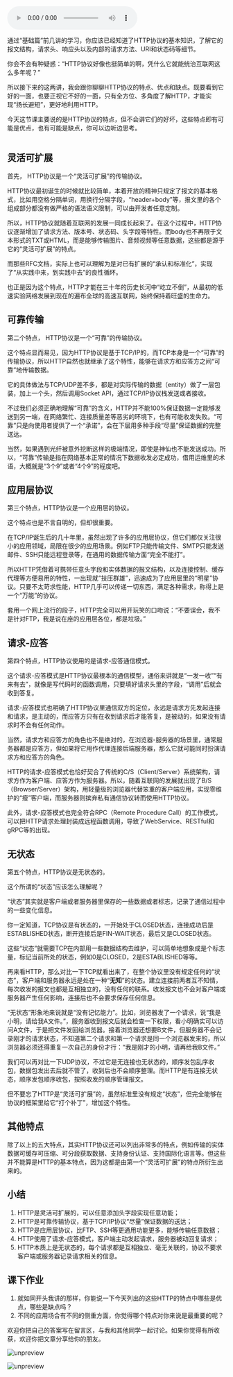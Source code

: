 <audio title="13 _ HTTP有哪些特点？" src="https://static001.geekbang.org/resource/audio/d6/d6/d6554abef86d388199d15c4bc259e0d6.mp3" controls="controls"></audio> 
<p>通过“基础篇”前几讲的学习，你应该已经知道了HTTP协议的基本知识，了解它的报文结构，请求头、响应头以及内部的请求方法、URI和状态码等细节。</p><p>你会不会有种疑惑：“HTTP协议好像也挺简单的啊，凭什么它就能统治互联网这么多年呢？”</p><p>所以接下来的这两讲，我会跟你聊聊HTTP协议的特点、优点和缺点。既要看到它好的一面，也要正视它不好的一面，只有全方位、多角度了解HTTP，才能实现“扬长避短”，更好地利用HTTP。</p><p>今天这节课主要说的是HTTP协议的特点，但不会讲它们的好坏，这些特点即有可能是优点，也有可能是缺点，你可以边听边思考。</p><p><img src="https://static001.geekbang.org/resource/image/78/4a/7808b195c921e0685958c20509855d4a.png?wh=1717*1165" alt=""></p><h2>灵活可扩展</h2><p>首先， <span class="orange">HTTP协议是一个“灵活可扩展”的传输协议</span>。</p><p>HTTP协议最初诞生的时候就比较简单，本着开放的精神只规定了报文的基本格式，比如用空格分隔单词，用换行分隔字段，“header+body”等，报文里的各个组成部分都没有做严格的语法语义限制，可以由开发者任意定制。</p><p>所以，HTTP协议就随着互联网的发展一同成长起来了。在这个过程中，HTTP协议逐渐增加了请求方法、版本号、状态码、头字段等特性。而body也不再限于文本形式的TXT或HTML，而是能够传输图片、音频视频等任意数据，这些都是源于它的“灵活可扩展”的特点。</p><!-- [[[read_end]]] --><p>而那些RFC文档，实际上也可以理解为是对已有扩展的“承认和标准化”，实现了“从实践中来，到实践中去”的良性循环。</p><p>也正是因为这个特点，HTTP才能在三十年的历史长河中“屹立不倒”，从最初的低速实验网络发展到现在的遍布全球的高速互联网，始终保持着旺盛的生命力。</p><h2>可靠传输</h2><p>第二个特点， <span class="orange">HTTP协议是一个“可靠”的传输协议</span>。</p><p>这个特点显而易见，因为HTTP协议是基于TCP/IP的，而TCP本身是一个“可靠”的传输协议，所以HTTP自然也就继承了这个特性，能够在请求方和应答方之间“可靠”地传输数据。</p><p>它的具体做法与TCP/UDP差不多，都是对实际传输的数据（entity）做了一层包装，加上一个头，然后调用Socket API，通过TCP/IP协议栈发送或者接收。</p><p>不过我们必须正确地理解“可靠”的含义，HTTP并不能100%保证数据一定能够发送到另一端，在网络繁忙、连接质量差等恶劣的环境下，也有可能收发失败。“可靠”只是向使用者提供了一个“承诺”，会在下层用多种手段“尽量”保证数据的完整送达。</p><p>当然，如果遇到光纤被意外挖断这样的极端情况，即使是神仙也不能发送成功。所以，“可靠”传输是指在网络基本正常的情况下数据收发必定成功，借用运维里的术语，大概就是“3个9”或者“4个9”的程度吧。</p><h2>应用层协议</h2><p>第三个特点，<span class="orange">HTTP协议是一个应用层的协议</span>。</p><p>这个特点也是不言自明的，但却很重要。</p><p>在TCP/IP诞生后的几十年里，虽然出现了许多的应用层协议，但它们都仅关注很小的应用领域，局限在很少的应用场景。例如FTP只能传输文件、SMTP只能发送邮件、SSH只能远程登录等，在通用的数据传输方面“完全不能打”。</p><p>所以HTTP凭借着可携带任意头字段和实体数据的报文结构，以及连接控制、缓存代理等方便易用的特性，一出现就“技压群雄”，迅速成为了应用层里的“明星”协议。只要不太苛求性能，HTTP几乎可以传递一切东西，满足各种需求，称得上是一个“万能”的协议。</p><p>套用一个网上流行的段子，HTTP完全可以用开玩笑的口吻说：“不要误会，我不是针对FTP，我是说在座的应用层各位，都是垃圾。”</p><h2>请求-应答</h2><p>第四个特点，<span class="orange">HTTP协议使用的是请求-应答通信模式</span>。</p><p>这个请求-应答模式是HTTP协议最根本的通信模型，通俗来讲就是“一发一收”“有来有去”，就像是写代码时的函数调用，只要填好请求头里的字段，“调用”后就会收到答复。</p><p>请求-应答模式也明确了HTTP协议里通信双方的定位，永远是请求方先发起连接和请求，是主动的，而应答方只有在收到请求后才能答复，是被动的，如果没有请求时不会有任何动作。</p><p>当然，请求方和应答方的角色也不是绝对的，在浏览器-服务器的场景里，通常服务器都是应答方，但如果将它用作代理连接后端服务器，那么它就可能同时扮演请求方和应答方的角色。</p><p>HTTP的请求-应答模式也恰好契合了传统的C/S（Client/Server）系统架构，请求方作为客户端、应答方作为服务器。所以，随着互联网的发展就出现了B/S（Browser/Server）架构，用轻量级的浏览器代替笨重的客户端应用，实现零维护的“瘦”客户端，而服务器则摈弃私有通信协议转而使用HTTP协议。</p><p>此外，请求-应答模式也完全符合RPC（Remote Procedure Call）的工作模式，可以把HTTP请求处理封装成远程函数调用，导致了WebService、RESTful和gRPC等的出现。</p><h2>无状态</h2><p>第五个特点，<span class="orange">HTTP协议是无状态的</span>。</p><p>这个所谓的“状态”应该怎么理解呢？</p><p>“状态”其实就是客户端或者服务器里保存的一些数据或者标志，记录了通信过程中的一些变化信息。</p><p>你一定知道，TCP协议是有状态的，一开始处于CLOSED状态，连接成功后是ESTABLISHED状态，断开连接后是FIN-WAIT状态，最后又是CLOSED状态。</p><p>这些“状态”就需要TCP在内部用一些数据结构去维护，可以简单地想象成是个标志量，标记当前所处的状态，例如0是CLOSED，2是ESTABLISHED等等。</p><p>再来看HTTP，那么对比一下TCP就看出来了，在整个协议里没有规定任何的“状态”，客户端和服务器永远是处在一种“<strong>无知</strong>”的状态。建立连接前两者互不知情，每次收发的报文也都是互相独立的，没有任何的联系。收发报文也不会对客户端或服务器产生任何影响，连接后也不会要求保存任何信息。</p><p>“无状态”形象地来说就是“没有记忆能力”。比如，浏览器发了一个请求，说“我是小明，请给我A文件。”，服务器收到报文后就会检查一下权限，看小明确实可以访问A文件，于是把文件发回给浏览器。接着浏览器还想要B文件，但服务器不会记录刚才的请求状态，不知道第二个请求和第一个请求是同一个浏览器发来的，所以浏览器必须还得重复一次自己的身份才行：“我是刚才的小明，请再给我B文件。”</p><p>我们可以再对比一下UDP协议，不过它是无连接也无状态的，顺序发包乱序收包，数据包发出去后就不管了，收到后也不会顺序整理。而HTTP是有连接无状态，顺序发包顺序收包，按照收发的顺序管理报文。</p><p>但不要忘了HTTP是“灵活可扩展”的，虽然标准里没有规定“状态”，但完全能够在协议的框架里给它“打个补丁”，增加这个特性。</p><h2>其他特点</h2><p>除了以上的五大特点，其实HTTP协议还可以列出非常多的特点，例如传输的实体数据可缓存可压缩、可分段获取数据、支持身份认证、支持国际化语言等。但这些并不能算是HTTP的基本特点，因为这都是由第一个“灵活可扩展”的特点所衍生出来的。</p><h2>小结</h2><ol>
<li><span class="orange">HTTP是灵活可扩展的，可以任意添加头字段实现任意功能；</span></li>
<li><span class="orange">HTTP是可靠传输协议，基于TCP/IP协议“尽量”保证数据的送达；</span></li>
<li><span class="orange">HTTP是应用层协议，比FTP、SSH等更通用功能更多，能够传输任意数据；</span></li>
<li><span class="orange">HTTP使用了请求-应答模式，客户端主动发起请求，服务器被动回复请求；</span></li>
<li><span class="orange">HTTP本质上是无状态的，每个请求都是互相独立、毫无关联的，协议不要求客户端或服务器记录请求相关的信息。</span></li>
</ol><h2>课下作业</h2><ol>
<li>就如同开头我讲的那样，你能说一下今天列出的这些HTTP的特点中哪些是优点，哪些是缺点吗？</li>
<li>不同的应用场合有不同的侧重方面，你觉得哪个特点对你来说是最重要的呢？</li>
</ol><p>欢迎你把自己的答案写在留言区，与我和其他同学一起讨论。如果你觉得有所收获，欢迎你把文章分享给你的朋友。</p><p><img src="https://static001.geekbang.org/resource/image/a2/7d/a233c19f92c566614e4e0facbaeab27d.png?wh=1769*2473" alt="unpreview"></p><p><img src="https://static001.geekbang.org/resource/image/56/63/56d766fc04654a31536f554b8bde7b63.jpg?wh=1110*659" alt="unpreview"></p>